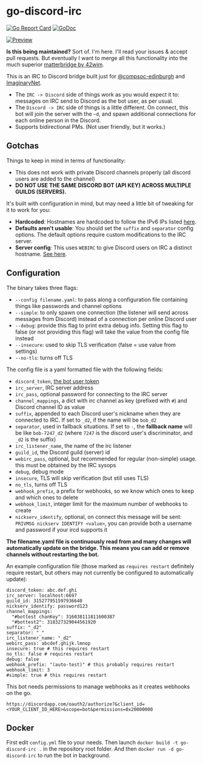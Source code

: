 # go-discord-irc

[![Go Report Card](https://goreportcard.com/badge/github.com/qaisjp/go-discord-irc)](https://goreportcard.com/report/github.com/qaisjp/go-discord-irc)
[![GoDoc](https://godoc.org/github.com/qaisjp/go-discord-irc?status.svg)](https://godoc.org/github.com/qaisjp/go-discord-irc)

[![Preview](https://i.imgur.com/YpCqzdn.gif)](https://i.imgur.com/YpCqzdn.webm)

**Is this being maintained?** Sort of. I'm here. I'll read your issues & accept pull requests. But eventually I want to merge all this functionality into the much superior [matterbridge by 42wim](https://github.com/42wim/matterbridge).

This is an IRC to Discord bridge built just for [@compsoc-edinburgh](http://github.com/compsoc-edinburgh) and
[ImaginaryNet](http://imaginarynet.uk/).

- The `IRC -> Discord` side of things work as you would expect it to: messages on IRC send to Discord as the bot user,
as per usual.
- The `Discord -> IRC` side of things is a little different. On connect, this bot will join the server with the `~d`,
and spawn additional connections for each online person in the Discord.
- Supports bidirectional PMs. (Not user friendly, but it works.)

## Gotchas

Things to keep in mind in terms of functionality:

- This does not work with private Discord channels properly (all discord users are added to the channel)
- **DO NOT USE THE SAME DISCORD BOT (API KEY) ACROSS MULTIPLE GUILDS (SERVERS).**

It's built with configuration in mind, but may need a little bit of tweaking for it to work for you:

- **Hardcoded**: Hostnames are hardcoded to follow the IPv6 IPs listed [here](https://github.com/qaisjp/go-discord-irc/issues/2).
- **Defaults aren't usable**: You should set the `suffix` and `separator` config options. The default options require custom modifications to the IRC server.
- **Server config**: This uses `WEBIRC` to give Discord users on IRC a distinct hostname. [See here](https://kiwiirc.com/docs/webirc).

## Configuration

The binary takes three flags:

- `--config filename.yaml`: to pass along a configuration file containing things like passwords and channel options
- `--simple`: to only spawn one connection (the listener will send across messages from Discord) instead of a connection per online Discord user
- `--debug`: provide this flag to print extra debug info. Setting this flag to false (or not providing this flag) will take the value from the config file instead
- `--insecure`: used to skip TLS verification (false = use value from settings)
- `--no-tls`: turns off TLS

The config file is a yaml formatted file with the following fields:

- `discord_token`, [the bot user token](https://github.com/reactiflux/discord-irc/wiki/Creating-a-discord-bot-&-getting-a-token)
- `irc_server`, IRC server address
- `irc_pass`, optional password for connecting to the IRC server
- `channel_mappings`, a dict with irc channel as key (prefixed with `#`) and Discord channel ID as value
- `suffix`, appended to each Discord user's nickname when they are connected to IRC. If set to `_d2`, if the name will be `bob_d2`
- `separator`, used in fallback situations. If set to `-`, the **fallback name** will be like `bob-7247_d2` (where `7247` is the discord user's discriminator, and `_d2` is the suffix)
- `irc_listener_name`, the name of the irc listener
- `guild_id`, the Discord guild (server) id
- `webirc_pass`, optional, but recommended for regular (non-simple) usage. this must be obtained by the IRC sysops
- `debug`, debug mode
- `insecure`, TLS will skip verification (but still uses TLS)
- `no_tls`, turns off TLS
- `webhook_prefix`, a prefix for webhooks, so we know which ones to keep and which ones to delete
- `webhook_limit`, integer limit for the maximum number of webhooks to create
- `nickserv_identify`, optional, on connect this message will be sent: `PRIVMSG nickserv IDENTIFY <value>`, you can provide both a username and password if your ircd supports it

**The filename.yaml file is continuously read from and many changes will automatically update on the bridge. This means you can add or remove channels without restarting the bot.**

An example configuration file (those marked as `requires restart` definitely require restart, but others may not currently be configured to automatically update):

```
discord_token: abc.def.ghi
irc_server: localhost:6697
guild_id: 315277951597936640
nickserv_identify: password123
channel_mappings:
  "#bottest chanKey": 316038111811600387
  "#bottest2": 318327329044561920
suffix: "_d2"
separator: "_"
irc_listener_name: "_d2"
webirc_pass: abcdef.ghijk.lmnop
insecure: true # this requires restart
no_tls: false # requires restart
debug: false
webhook_prefix: "(auto-test)" # this probably requires restart
webhook_limit: 3
#simple: true # this requires restart
```

This bot needs permissions to manage webhooks as it creates webhooks on the go.

```
https://discordapp.com/oauth2/authorize?&client_id=<YOUR_CLIENT_ID_HERE>&scope=bot&permissions=0x20000000
```

## Docker

First edit `config.yml` file to your needs.
Then launch `docker build -t go-discord-irc .` in the repository root folder.
And then `docker run -d go-discord-irc` to run the bot in background.

